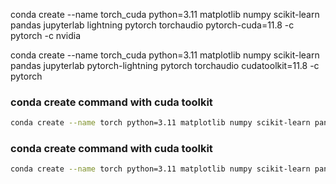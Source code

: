 conda create --name torch_cuda python=3.11 matplotlib numpy scikit-learn pandas jupyterlab lightning pytorch torchaudio pytorch-cuda=11.8 -c pytorch -c nvidia

conda create --name torch_cuda python=3.11 matplotlib numpy scikit-learn pandas jupyterlab pytorch-lightning pytorch torchaudio cudatoolkit=11.8 -c pytorch


### conda create command with cuda toolkit

``` bash
conda create --name torch python=3.11 matplotlib numpy scikit-learn pandas lightning pytorch torchvision torchaudio pytorch-cuda=11.8 -c pytorch -c nvidia 
```

### conda create command with cuda toolkit

``` bash
conda create --name torch python=3.11 matplotlib numpy scikit-learn pandas lightning pytorch torchvision torchaudio -c pytorch -c nvidia 
```